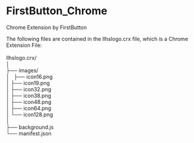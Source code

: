 # FirstButton_Chrome
Chrome Extension by FirstButton

The following files are contained in the llhslogo.crx file, which is a Chrome Extension File:<br />
       		 <br />
llhslogo.crx/<br />
│<br />
├── images/ <br />
│ &nbsp;&nbsp;├── icon16.png  <br />
│   ├── icon19.png  <br />
│   ├── icon32.png  <br />
│   ├── icon38.png  <br />
│   ├── icon48.png  <br />
│   ├── icon64.png  <br />
│   └── icon128.png <br />
│<br />
├── background.js  <br />
└── manifest.json  <br />
